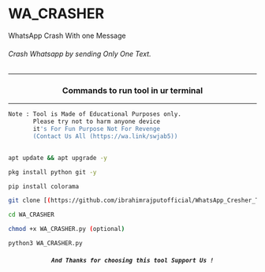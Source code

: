 
# WA_CRASHER
WhatsApp Crash With one  Message

###### Crash Whatsapp by  sending Only One Text.
***
### <p align="center">Commands to run tool in ur terminal
***

```bash
Note : Tool is Made of Educational Purposes only.
       Please try not to harm anyone device 
       it's For Fun Purpose Not For Revenge
       (Contact Us All (https://wa.link/swjab5))
       
```
```bash
apt update && apt upgrade -y
```
```bash
pkg install python git -y
```
```bash
pip install colorama
```
```bash
git clone [(https://github.com/ibrahimrajputofficial/WhatsApp_Cresher_Termux_Command)
```
```bash
cd WA_CRASHER
```
```bash
chmod +x WA_CRASHER.py (optional)
```
```bash
python3 WA_CRASHER.py
```
##### <p align="center">```And Thanks for choosing this tool Support Us !```
